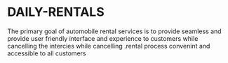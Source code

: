 # DAILY-RENTALS
The primary goal of automobile rental services is to provide seamless and provide user friendly interface and experience to customers while cancelling the intercies while cancelling .rental process convenint and accessible to all customers
